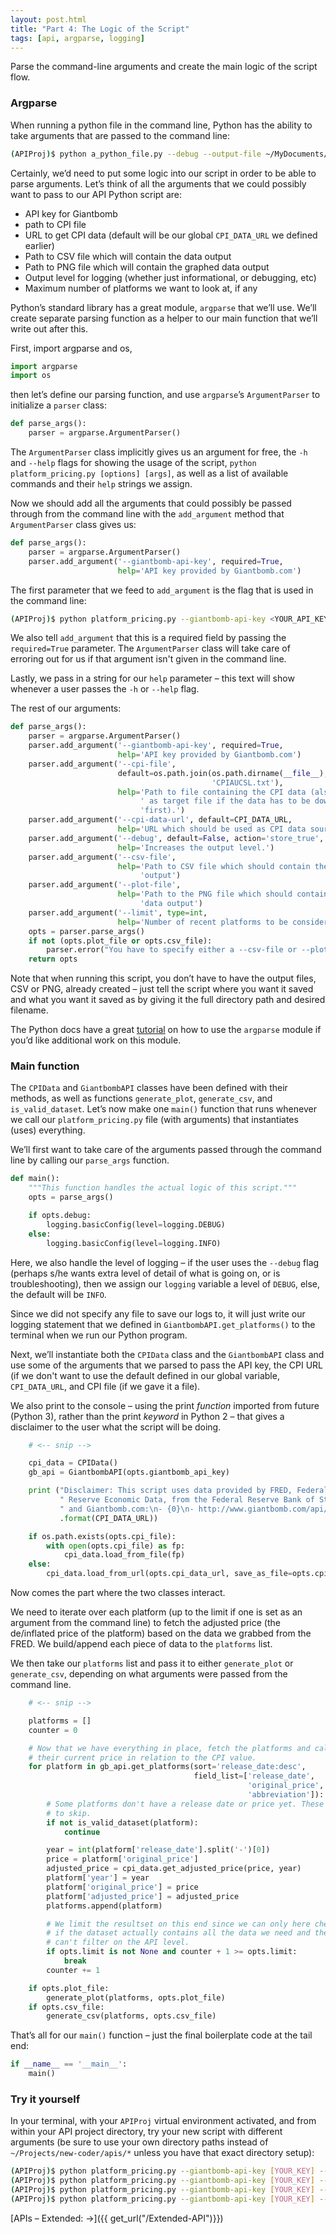 ```yaml
---
layout: post.html
title: "Part 4: The Logic of the Script"
tags: [api, argparse, logging]
---
```


Parse the command-line arguments and create the main logic of the script flow.

### Argparse

When running a python file in the command line, Python has the ability to take arguments that are passed to the command line:

```bash
(APIProj)$ python a_python_file.py --debug --output-file ~/MyDocuments/MyLogs/python_file.log
```

Certainly, we’d need to put some logic into our script in order to be able to parse arguments.  Let’s think of all the arguments that we could possibly want to pass to our API Python script are:

* API key for Giantbomb
* path to CPI file
* URL to get CPI data (default will be our global `CPI_DATA_URL` we defined earlier)
* Path to CSV file which will contain the data output
* Path to PNG file which will contain the graphed data output
* Output level for logging (whether just informational, or debugging, etc)
* Maximum number of platforms we want to look at, if any


Python’s standard library has a great module, `argparse` that we’ll use.  We’ll create separate parsing function as a helper to our main function that we’ll write out after this.

First, import argparse and os,

```python
import argparse
import os
```

then let’s define our parsing function, and use `argparse`’s `ArgumentParser` to initialize a `parser` class:

```python
def parse_args():
	parser = argparse.ArgumentParser()
```

The `ArgumentParser` class implicitly gives us an argument for free, the `-h` and `--help` flags for showing the usage of the script, `python platform_pricing.py [options] [args]`, as well as a list of available commands and their `help` strings we assign. 

Now we should add all the arguments that could possibly be passed through from the command line with the `add_argument` method that `ArgumentParser` class gives us:

```python
def parse_args():
	parser = argparse.ArgumentParser()
    parser.add_argument('--giantbomb-api-key', required=True,
                        help='API key provided by Giantbomb.com')
```

The first parameter that we feed to `add_argument` is the flag that is used in the command line:

```bash
(APIProj)$ python platform_pricing.py --giantbomb-api-key <YOUR_API_KEY>
```

We also tell `add_argument` that this is a required field by passing the `required=True` parameter. The `ArgumentParser` class will take care of erroring out for us if that argument isn't given in the command line.

Lastly, we pass in a string for our `help` parameter – this text will show whenever a user passes the `-h` or `--help` flag.

The rest of our arguments:

```python
def parse_args():
    parser = argparse.ArgumentParser()
    parser.add_argument('--giantbomb-api-key', required=True,
                        help='API key provided by Giantbomb.com')
    parser.add_argument('--cpi-file',
                        default=os.path.join(os.path.dirname(__file__),
                                             'CPIAUCSL.txt'),
                        help='Path to file containing the CPI data (also acts'
                             ' as target file if the data has to be downloaded'
                             'first).')
    parser.add_argument('--cpi-data-url', default=CPI_DATA_URL,
                        help='URL which should be used as CPI data source')
    parser.add_argument('--debug', default=False, action='store_true',
                        help='Increases the output level.')
    parser.add_argument('--csv-file',
                        help='Path to CSV file which should contain the data'
                             'output')
    parser.add_argument('--plot-file',
                        help='Path to the PNG file which should contain the'
                             'data output')
    parser.add_argument('--limit', type=int,
                        help='Number of recent platforms to be considered')
    opts = parser.parse_args()
    if not (opts.plot_file or opts.csv_file):
        parser.error("You have to specify either a --csv-file or --plot-file!")
    return opts
```

Note that when running this script, you don’t have to have the output files, CSV or PNG, already created – just tell the script where you want it saved and what you want it saved as by giving it the full directory path and desired filename.

The Python docs have a great [tutorial](http://docs.python.org/2/howto/argparse.html) on how to use the `argparse` module if you’d like additional work on this module.


### Main function

The `CPIData` and `GiantbombAPI` classes have been defined with their methods, as well as functions `generate_plot`, `generate_csv`, and `is_valid_dataset`.  Let’s now make one `main()` function that runs whenever we call our `platform_pricing.py` file (with arguments) that instantiates (uses) everything.

We’ll first want to take care of the arguments passed through the command line by calling our `parse_args` function.

```python
def main():
    """This function handles the actual logic of this script."""
    opts = parse_args()

    if opts.debug:
        logging.basicConfig(level=logging.DEBUG)
    else:
        logging.basicConfig(level=logging.INFO)
```

Here, we also handle the level of logging – if the user uses the `--debug` flag (perhaps s/he wants extra level of detail of what is going on, or is troubleshooting), then we assign our `logging` variable a level of `DEBUG`, else, the default will be `INFO`.

Since we did not specify any file to save our logs to, it will just write our logging statement that we defined in `GiantbombAPI.get_platforms()` to the terminal when we run our Python program.

Next, we’ll instantiate both the `CPIData` class and the `GiantbombAPI` class and use some of the arguments that we parsed to pass the API key, the CPI URL (if we don't want to use the default defined in our global variable, `CPI_DATA_URL`, and CPI file (if we gave it a file).

We also print to the console – using the print _function_ imported from future (Python 3), rather than the print _keyword_ in Python 2 – that gives a disclaimer to the user what the script will be doing.

```python
	# <-- snip -->

    cpi_data = CPIData()
    gb_api = GiantbombAPI(opts.giantbomb_api_key)

    print ("Disclaimer: This script uses data provided by FRED, Federal"
           " Reserve Economic Data, from the Federal Reserve Bank of St. Louis"
           " and Giantbomb.com:\n- {0}\n- http://www.giantbomb.com/api/\n"
           .format(CPI_DATA_URL))

    if os.path.exists(opts.cpi_file):
        with open(opts.cpi_file) as fp:
            cpi_data.load_from_file(fp)
    else:
        cpi_data.load_from_url(opts.cpi_data_url, save_as_file=opts.cpi_file)
```

Now comes the part where the two classes interact. 

We need to iterate over each platform (up to the limit if one is set as an argument from the command line) to fetch the adjusted price (the de/inflated price of the platform) based on the data we grabbed from the FRED.  We build/append each piece of data to the `platforms` list.

We then take our `platforms` list and pass it to either `generate_plot` or `generate_csv`, depending on what arguments were passed from the command line.

```python
	# <-- snip -->

    platforms = []
    counter = 0

    # Now that we have everything in place, fetch the platforms and calculate
    # their current price in relation to the CPI value.
    for platform in gb_api.get_platforms(sort='release_date:desc',
                                         field_list=['release_date',
                                                     'original_price', 'name',
                                                     'abbreviation']):
        # Some platforms don't have a release date or price yet. These we have
        # to skip.
        if not is_valid_dataset(platform):
            continue

        year = int(platform['release_date'].split('-')[0])
        price = platform['original_price']
        adjusted_price = cpi_data.get_adjusted_price(price, year)
        platform['year'] = year
        platform['original_price'] = price
        platform['adjusted_price'] = adjusted_price
        platforms.append(platform)

        # We limit the resultset on this end since we can only here check
        # if the dataset actually contains all the data we need and therefor
        # can't filter on the API level.
        if opts.limit is not None and counter + 1 >= opts.limit:
            break
        counter += 1

    if opts.plot_file:
        generate_plot(platforms, opts.plot_file)
    if opts.csv_file:
        generate_csv(platforms, opts.csv_file)
```

That’s all for our `main()` function – just the final boilerplate code at the tail end:

```python
if __name__ == '__main__':
    main()
```

### Try it yourself

In your terminal, with your `APIProj` virtual environment activated, and from within your API project directory, try your new script with different arguments (be sure to use your own directory paths instead of `~/Projects/new-coder/apis/*` unless you have that exact directory setup):

```bash
(APIProj)$ python platform_pricing.py --giantbomb-api-key [YOUR_KEY] --plot-file ~/Projects/new-coder/apis/my_plot.png
(APIProj)$ python platform_pricing.py --giantbomb-api-key [YOUR_KEY] --csv-file ~/Projects/new-coder/apis/my_csv.csv
(APIProj)$ python platform_pricing.py --giantbomb-api-key [YOUR_KEY] --plot-file ~/Projects/new-coder/apis/my_plot.png --csv-file ~/Projects/new-coder/apis/my_csv.csv
(APIProj)$ python platform_pricing.py --giantbomb-api-key [YOUR_KEY] --debug --limit 40 --csv-file ~/Projects/new-coder/apis/my_csv.csv
```


[APIs – Extended: &rarr;]({{ get_url("/Extended-API")}})
